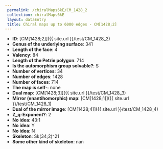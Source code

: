 ```yaml
--- 
 permalink: /chiralMaps6kE/CM_1428_2 
 collection: chiralMaps6kE
 layout: dataEntry
 title: Chiral maps up to 6000 edges - CM[1428;2]
---
```


- **ID**: [CM[1428;2]]({{ site.url }}/test/CM_1428_2)
- **Genus of the underlying surface**: 341
- **Length of the face**: 4
- **Valency**: 84
- **Length of the Petrie polygon**: 714
- **Is the automorphism group solvable?**: S
- **Number of vertices**: 34
- **Number of edges**: 1428
- **Number of faces**: 714
- **The map is self-**: none
- **Dual map**: [CM[1428;3]]({{ site.url }}/test/CM_1428_3)
- **Mirror (enantihomorphic) map**: [CM[1428;1]]({{ site.url }}/test/CM_1428_1)
- **Dual of the mirror image**: [CM[1428;4]]({{ site.url }}/test/CM_1428_4)
- **Z_q-Exponent?**: 2
- **No idea**:  43:1
- **No idea**: Y
- **No idea**: N
- **Skeleton**: Sk(34;2)^21
- **Some other kind of skeleton**: nan
